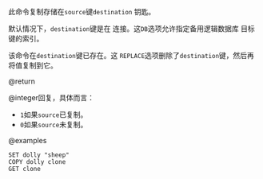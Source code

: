 此命令复制存储在`source`键`destination`
钥匙。

默认情况下，`destination`键是在
连接。这`DB`选项允许指定备用逻辑数据库
目标键的索引。

该命令在`destination`键已存在。这
`REPLACE`选项删除了`destination`键，然后再将值复制到它。

@return

@integer回复，具体而言：

*   `1`如果`source`已复制。
*   `0`如果`source`未复制。

@examples

    SET dolly "sheep"
    COPY dolly clone
    GET clone
